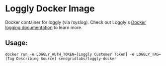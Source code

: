 # Loggly Docker Image

Docker container for loggly (via rsyslog). Check out Loggly's [Docker logging documentation](https://www.loggly.com/docs/docker-syslog/) to learn more.

## Usage:

```
docker run -e LOGGLY_AUTH_TOKEN=[Loggly Customer Token] -e LOGGLY_TAG=[Tag Describing Source] sendgridlabs/loggly-docker
```
